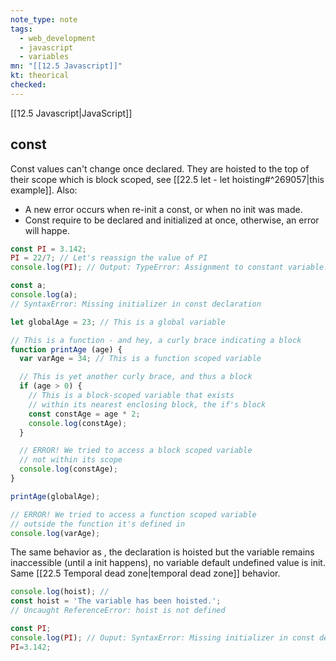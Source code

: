 ```yaml
---
note_type: note
tags:
  - web_development
  - javascript
  - variables
mn: "[[12.5 Javascript]]"
kt: theorical
checked: 
---
```

[[12.5 Javascript|JavaScript]]
## const
Const values can't change once declared. They are hoisted to the top of their scope which is block scoped, see [[22.5 let - let hoisting#^269057|this example]]. Also:
- A new error occurs when re-init a const, or when no init was made. 
- Const require to be declared and initialized at once, otherwise, an error will happe. 

```js
const PI = 3.142;
PI = 22/7; // Let's reassign the value of PI
console.log(PI); // Output: TypeError: Assignment to constant variable.

const a;
console.log(a);
// SyntaxError: Missing initializer in const declaration
```

```js
let globalAge = 23; // This is a global variable

// This is a function - and hey, a curly brace indicating a block
function printAge (age) {
  var varAge = 34; // This is a function scoped variable

  // This is yet another curly brace, and thus a block
  if (age > 0) {
    // This is a block-scoped variable that exists
    // within its nearest enclosing block, the if's block
    const constAge = age * 2;
    console.log(constAge);
  }

  // ERROR! We tried to access a block scoped variable
  // not within its scope
  console.log(constAge);
}

printAge(globalAge);

// ERROR! We tried to access a function scoped variable
// outside the function it's defined in
console.log(varAge);
```


The same behavior as , the declaration is hoisted but the variable remains inaccessible (until a init happens), no variable default undefined value is init. Same  [[22.5 Temporal dead zone|temporal dead zone]] behavior. 

 ```js
console.log(hoist); // 
const hoist = 'The variable has been hoisted.';
// Uncaught ReferenceError: hoist is not defined
```

```js
const PI;
console.log(PI); // Ouput: SyntaxError: Missing initializer in const declaration
PI=3.142;
```

